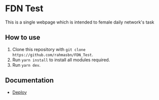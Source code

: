 # FDN Test

This is a single webpage which is intended to female daily network's task

## How to use
1. Clone this repository with `git clone https://github.com/rahmasbn/FDN_Test`.
2. Run `yarn install` to install all modules required.
3. Run `yarn dev`.

## Documentation
- [Deploy](https://female-daily-network-xi.vercel.app/)